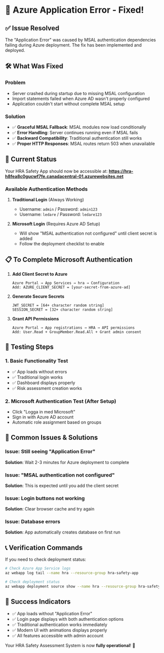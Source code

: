 # 🔧 Azure Application Error - Fixed!

## ✅ Issue Resolved

The "Application Error" was caused by MSAL authentication dependencies failing during Azure deployment. The fix has been implemented and deployed.

## 🛠 What Was Fixed

### Problem
- Server crashed during startup due to missing MSAL configuration
- Import statements failed when Azure AD wasn't properly configured
- Application couldn't start without complete MSAL setup

### Solution
- ✅ **Graceful MSAL Fallback**: MSAL modules now load conditionally
- ✅ **Error Handling**: Server continues running even if MSAL fails
- ✅ **Backward Compatibility**: Traditional authentication still works
- ✅ **Proper HTTP Responses**: MSAL routes return 503 when unavailable

## 🎯 Current Status

Your HRA Safety App should now be accessible at:
**https://hra-h8fea8c0gucwf7fe.canadacentral-01.azurewebsites.net**

### Available Authentication Methods

1. **Traditional Login** (Always Working)
   - Username: `admin` / Password: `admin123`
   - Username: `ledare` / Password: `ledare123`

2. **Microsoft Login** (Requires Azure AD Setup)
   - Will show "MSAL authentication not configured" until client secret is added
   - Follow the deployment checklist to enable

## 📋 To Complete Microsoft Authentication

1. **Add Client Secret to Azure**
   ```
   Azure Portal → App Services → hra → Configuration
   Add: AZURE_CLIENT_SECRET = [your-secret-from-azure-ad]
   ```

2. **Generate Secure Secrets**
   ```
   JWT_SECRET = [64+ character random string]
   SESSION_SECRET = [32+ character random string]
   ```

3. **Grant API Permissions**
   ```
   Azure Portal → App registrations → HRA → API permissions
   Add: User.Read + GroupMember.Read.All + Grant admin consent
   ```

## 🧪 Testing Steps

### 1. Basic Functionality Test
- ✅ App loads without errors
- ✅ Traditional login works
- ✅ Dashboard displays properly
- ✅ Risk assessment creation works

### 2. Microsoft Authentication Test (After Setup)
- Click "Logga in med Microsoft"
- Sign in with Azure AD account
- Automatic role assignment based on groups

## 🚨 Common Issues & Solutions

### Issue: Still seeing "Application Error"
**Solution**: Wait 2-3 minutes for Azure deployment to complete

### Issue: "MSAL authentication not configured"
**Solution**: This is expected until you add the client secret

### Issue: Login buttons not working
**Solution**: Clear browser cache and try again

### Issue: Database errors
**Solution**: App automatically creates database on first run

## 📞 Verification Commands

If you need to check deployment status:

```bash
# Check Azure App Service logs
az webapp log tail --name hra --resource-group hra-safety-app

# Check deployment status
az webapp deployment source show --name hra --resource-group hra-safety-app
```

## 🎉 Success Indicators

- ✅ App loads without "Application Error"
- ✅ Login page displays with both authentication options
- ✅ Traditional authentication works immediately
- ✅ Modern UI with animations displays properly
- ✅ All features accessible with admin account

Your HRA Safety Assessment System is now **fully operational**! 🚀
